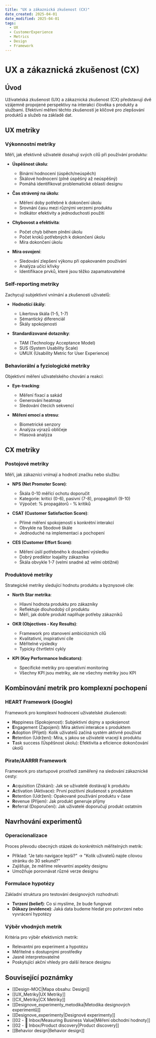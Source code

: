 ```yaml
---
title: "UX a zákaznická zkušenost (CX)"
date_created: 2025-04-01
date_modified: 2025-04-01
tags:
  - UX
  - CustomerExperience
  - Metrics
  - Design
  - Framework
---
```


# UX a zákaznická zkušenost (CX)

## Úvod
Uživatelská zkušenost (UX) a zákaznická zkušenost (CX) představují dvě vzájemně propojené perspektivy na interakci člověka s produkty a službami. Efektivní měření těchto zkušeností je klíčové pro zlepšování produktů a služeb na základě dat.

## UX metriky

### Výkonnostní metriky
Měří, jak efektivně uživatelé dosahují svých cílů při používání produktu:

- **Úspěšnost úkolu**: 
  - Binární hodnocení (úspěch/neúspěch)
  - Škálové hodnocení (plně úspěšný až neúspěšný)
  - Pomáhá identifikovat problematické oblasti designu

- **Čas strávený na úkolu**: 
  - Měření doby potřebné k dokončení úkolu
  - Srovnání času mezi různými verzemi produktu
  - Indikátor efektivity a jednoduchosti použití

- **Chybovost a efektivita**: 
  - Počet chyb během plnění úkolu
  - Počet kroků potřebných k dokončení úkolu
  - Míra dokončení úkolu

- **Míra osvojení**: 
  - Sledování zlepšení výkonu při opakovaném používání
  - Analýza učící křivky
  - Identifikace prvků, které jsou těžko zapamatovatelné

### Self-reporting metriky
Zachycují subjektivní vnímání a zkušenosti uživatelů:

- **Hodnotící škály**: 
  - Likertova škála (1-5, 1-7)
  - Sémantický diferenciál
  - Škály spokojenosti

- **Standardizované dotazníky**: 
  - TAM (Technology Acceptance Model)
  - SUS (System Usability Scale)
  - UMUX (Usability Metric for User Experience)

### Behaviorální a fyziologické metriky
Objektivní měření uživatelského chování a reakcí:

- **Eye-tracking**: 
  - Měření fixací a sakád
  - Generování heatmap
  - Sledování čtecích sekvencí

- **Měření emocí a stresu**: 
  - Biometrické senzory
  - Analýza výrazů obličeje
  - Hlasová analýza

## CX metriky

### Postojové metriky
Měří, jak zákazníci vnímají a hodnotí značku nebo službu:

- **NPS (Net Promoter Score)**: 
  - Škála 0-10 měřící ochotu doporučit
  - Kategorie: kritici (0-6), pasivní (7-8), propagátoři (9-10)
  - Výpočet: % propagátorů - % kritiků

- **CSAT (Customer Satisfaction Score)**: 
  - Přímé měření spokojenosti s konkrétní interakcí
  - Obvykle na 5bodové škále
  - Jednoduché na implementaci a pochopení

- **CES (Customer Effort Score)**: 
  - Měření úsilí potřebného k dosažení výsledku
  - Dobrý prediktor loajality zákazníka
  - Škála obvykle 1-7 (velmi snadné až velmi obtížné)

### Produktové metriky
Strategické metriky sledující hodnotu produktu a byznysové cíle:

- **North Star metrika**: 
  - Hlavní hodnota produktu pro zákazníky
  - Reflektuje dlouhodobý cíl produktu
  - Měří, jak dobře produkt naplňuje potřeby zákazníků

- **OKR (Objectives - Key Results)**: 
  - Framework pro stanovení ambiciózních cílů
  - Kvalitativní, inspirativní cíle
  - Měřitelné výsledky
  - Typicky čtvrtletní cykly

- **KPI (Key Performance Indicators)**: 
  - Specifické metriky pro operativní monitoring
  - Všechny KPI jsou metriky, ale ne všechny metriky jsou KPI

## Kombinování metrik pro komplexní pochopení

### HEART Framework (Google)
Framework pro komplexní hodnocení uživatelské zkušenosti:

- **H**appiness (Spokojenost): Subjektivní dojmy a spokojenost
- **E**ngagement (Zapojení): Míra aktivní interakce s produktem
- **A**doption (Přijetí): Kolik uživatelů začíná systém aktivně používat
- **R**etention (Udržení): Míra, s jakou se uživatelé vracejí k produktu
- **T**ask success (Úspěšnost úkolu): Efektivita a eficience dokončování úkolů

### Pirate/AARRR Framework
Framework pro startupové prostředí zaměřený na sledování zákaznické cesty:

- **A**cquisition (Získání): Jak se uživatelé dostávají k produktu
- **A**ctivation (Aktivace): První pozitivní zkušenost s produktem
- **R**etention (Udržení): Opakované používání produktu v čase
- **R**evenue (Příjem): Jak produkt generuje příjmy
- **R**eferral (Doporučení): Jak uživatelé doporučují produkt ostatním

## Navrhování experimentů

### Operacionalizace
Proces převodu obecných otázek do konkrétních měřitelných metrik:

- Příklad: "Je tato navigace lepší?" → "Kolik uživatelů najde cílovou stránku do 30 sekund?"
- Zajišťuje, že měříme relevantní aspekty designu
- Umožňuje porovnávat různé verze designu

### Formulace hypotézy
Základní struktura pro testování designových rozhodnutí:

- **Tvrzení (belief)**: Co si myslíme, že bude fungovat
- **Důkazy (evidence)**: Jaká data budeme hledat pro potvrzení nebo vyvrácení hypotézy

### Výběr vhodných metrik
Kritéria pro výběr efektivních metrik:

- Relevantní pro experiment a hypotézu
- Měřitelné s dostupnými prostředky
- Jasně interpretovatelné
- Poskytující akční vhledy pro další iterace designu

## Související poznámky
- [[Design-MOC|Mapa obsahu: Design]]
- [[UX_Metriky|UX Metriky]]
- [[CX_Metriky|CX Metriky]]
- [[Designove_experimenty_metodika|Metodika designových experimentů]]
- [[Designove_experimenty|Designové experimenty]]
- [[02 - 📩 Inbox/Measuring Business Value|Měření obchodní hodnoty]]
- [[02 - 📩 Inbox/Product discovery|Product discovery]]
- [[Behavior design|Behavior design]]
